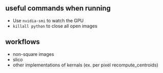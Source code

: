 

## useful commands when running
 - Use `nvidia-smi` to watch the GPU
 - `killall python` to close all open images

## workflows
 - non-square images
 - slico
 - other implementations of kernals (ex. per pixel recompute_centroids)
